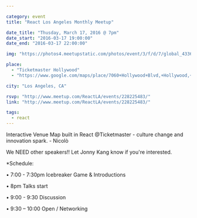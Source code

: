 ```yaml
---

category: event
title: "React Los Angeles Monthly Meetup"

date_title: "Thusday, March 17, 2016 @ 7pm"
date_start: "2016-03-17 19:00:00"
date_end: "2016-03-17 22:00:00"

img: "https://photos4.meetupstatic.com/photos/event/3/f/d/7/global_433696343.jpeg"

place: 
  - "Ticketmaster Hollywood"
  - "https://www.google.com/maps/place/7060+Hollywood+Blvd,+Hollywood,+CA+90028/@34.1011635,-118.3459049,17z/data=!3m1!4b1!4m2!3m1!1s0x80c2bf20fc7f1f3d:0xaebc7fb4fe5179a4?hl=en"

city: "Los Angeles, CA"

rsvp: "http://www.meetup.com/ReactLA/events/228225483/"
link: "http://www.meetup.com/ReactLA/events/228225483/"

tags: 
  - react
---
```


Interactive Venue Map built in React @Ticketmaster - culture change and innovation spark. - Nicolò 

We NEED other speakers!! Let Jonny Kang know if you're interested.

*Schedule:

• 7:00 - 7:30pm Icebreaker Game & Introductions

• 8pm Talks start

• 9:00 - 9:30 Discussion

• 9:30 – 10:00 Open / Networking
